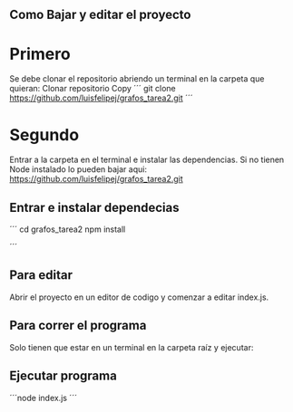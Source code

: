 ## Como Bajar y editar el proyecto
# Primero
Se debe clonar el repositorio abriendo un terminal en la carpeta que quieran:
Clonar repositorio
 Copy
´´´ git clone https://github.com/luisfelipej/grafos_tarea2.git 
´´´
# Segundo 
Entrar a la carpeta en el terminal e instalar las dependencias. Si no tienen Node instalado lo pueden bajar aqui: https://github.com/luisfelipej/grafos_tarea2.git

## Entrar e instalar dependecias
´´´
cd grafos_tarea2
npm install

´´´
## Para editar 
Abrir el proyecto en un editor de codigo y comenzar a editar index.js.
## Para correr el programa 
Solo tienen que estar en un terminal en la carpeta raíz y ejecutar:

## Ejecutar programa

´´´node index.js
´´´

